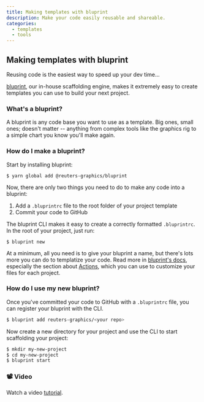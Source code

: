 ```yaml
---
title: Making templates with bluprint
description: Make your code easily reusable and shareable.
categories:
  - templates
  - tools
---
```


## Making templates with bluprint

Reusing code is the easiest way to speed up your dev time...

[bluprint](https://github.com/reuters-graphics/bluprint), our in-house scaffolding engine, makes it extremely easy to create templates you can use to build your next project.


### What's a bluprint?

A bluprint is any code base you want to use as a template. Big ones, small ones; doesn't matter -- anything from complex tools like the graphics rig to a simple chart you know you'll make again.

### How do I make a bluprint?

Start by installing bluprint:

```
$ yarn global add @reuters-graphics/bluprint
```

Now, there are only two things you need to do to make any code into a bluprint:

1. Add a `.bluprintrc` file to the root folder of your project template
2. Commit your code to GitHub

The bluprint CLI makes it easy to create a correctly formatted `.bluprintrc`. In the root of your project, just run:

```
$ bluprint new
```

At a minimum, all you need is to give your bluprint a name, but there's lots more you can do to templatize your code. Read more in [bluprint's docs](https://github.com/reuters-graphics/bluprint), especially the section about [Actions](https://github.com/reuters-graphics/bluprint#%EF%B8%8F-actions), which you can use to customize your files for each project.

### How do I use my new bluprint?

Once you've committed your code to GitHub with a `.bluprintrc` file, you can register your bluprint with the CLI.

```bash
$ bluprint add reuters-graphics/<your repo>
```

Now create a new directory for your project and use the CLI to start scaffolding your project:

```bash
$ mkdir my-new-project
$ cd my-new-project
$ bluprint start
```

### 📽️ Video

Watch a video [tutorial](TK).
